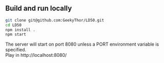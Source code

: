 ## Build and run locally
```sh
git clone git@github.com:GeekyThor/LD50.git
cd LD50
npm install .
npm start
```
The server will start on port 8080 unless a PORT environment variable is specified.  
Play in http://localhost:8080/
